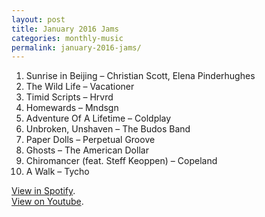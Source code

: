 ```yaml
---
layout: post
title: January 2016 Jams
categories: monthly-music
permalink: january-2016-jams/
---
```


1. Sunrise in Beijing – Christian Scott, Elena Pinderhughes
2. The Wild Life – Vacationer
3. Timid Scripts – Hrvrd
4. Homewards – Mndsgn
5. Adventure Of A Lifetime – Coldplay
6. Unbroken, Unshaven – The Budos Band
7. Paper Dolls – Perpetual Groove
8. Ghosts – The American Dollar
9. Chiromancer (feat. Steff Keoppen) – Copeland
10. A Walk – Tycho

[View in Spotify][spotify].  
[View on Youtube][youtube].

[spotify]: https://open.spotify.com/user/fred.hohman/playlist/1zvRNeSVYQHAVYBzDkaVRh "View in Spotify."
[youtube]: https://www.youtube.com/playlist?list=PL7t4sFPlrvYVoUyz_HJIwTwacctuM4bzg "View on Youtube."